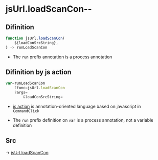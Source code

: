 # jsUrl.loadScanCon--

## Difinition

```js.js
function jsUrl.loadScanCon(
	${loadConSrcString},
) -> runLoadScanCon
```

- The `run` prefix annotation is a process annotation


## Difinition by js action

```js.js
var=runLoadScanCon
	?func=jsUrl.loadScanCon
	?args=
		&loadConSrcString=
```

- [js action](#) is annotation-oriented language based on javascript in `CommandClick`

- The `run` prefix definition on `var` is a process annotation, not a variable definition

## Src

-> [jsUrl.loadScanCon](https://github.com/puutaro/CommandClick/blob/master/app/src/main/java/com/puutaro/commandclick/fragment_lib/terminal_fragment/js_interface/JsUrl.kt#L99)


